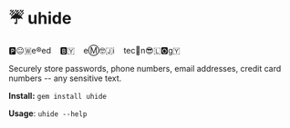 # ☔ uhide

🅿️😐🇼e®️ed&nbsp;&nbsp;&nbsp;&nbsp;🅱️🇾&nbsp;&nbsp;&nbsp;&nbsp;eⓂ️🤓🇯ℹ️&nbsp;&nbsp;&nbsp;&nbsp;tec🏨n😎🇱🅾️g🇾

Securely store passwords, phone numbers, email addresses, credit card numbers -- any sensitive text.

**Install:** `gem install uhide` 

**Usage**: `uhide --help`

